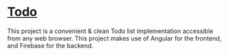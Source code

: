 # [Todo](https://todo.davidpeet.me)

This project is a convenient & clean Todo list implementation accessible from any web browser. This project makes use of Angular for the frontend, and Firebase for the backend.
